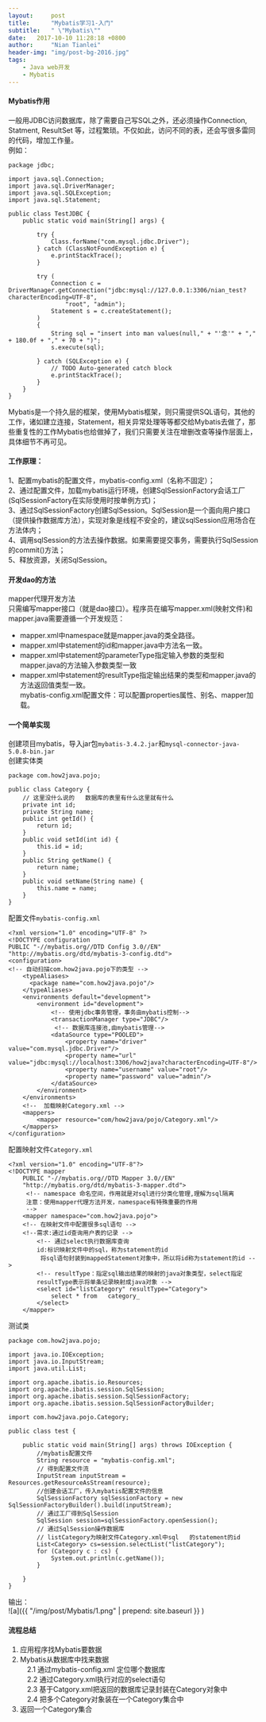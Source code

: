 ```yaml
---
layout:     post
title:      "Mybatis学习1-入门"
subtitle:   " \"Mybatis\""
date:   2017-10-10 11:28:18 +0800
author:     "Nian Tianlei"
header-img: "img/post-bg-2016.jpg"
tags:
    - Java web开发
    - Mybatis
---
```


#### Mybatis作用
一般用JDBC访问数据库，除了需要自己写SQL之外，还必须操作Connection, Statment, ResultSet 等，过程繁琐。不仅如此，访问不同的表，还会写很多雷同的代码，增加工作量。   
例如：  
```
package jdbc;
   
import java.sql.Connection;
import java.sql.DriverManager;
import java.sql.SQLException;
import java.sql.Statement;
   
public class TestJDBC {
    public static void main(String[] args) {
   
        try {
            Class.forName("com.mysql.jdbc.Driver");
        } catch (ClassNotFoundException e) {
            e.printStackTrace();
        }
   
        try (
            Connection c = DriverManager.getConnection("jdbc:mysql://127.0.0.1:3306/nian_test?characterEncoding=UTF-8",
                "root", "admin");
            Statement s = c.createStatement();              
        )
        {
            String sql = "insert into man values(null," + "'念'" + "," + 180.0f + "," + 70 + ")";
            s.execute(sql);
               
        } catch (SQLException e) {
            // TODO Auto-generated catch block
            e.printStackTrace();
        }
    }
}
```
Mybatis是一个持久层的框架，使用Mybatis框架，则只需提供SQL语句，其他的工作，诸如建立连接，Statement，相关异常处理等等都交给Mybatis去做了，那些重复性的工作Mybatis也给做掉了，我们只需要关注在增删改查等操作层面上，具体细节不再可见。  

#### 工作原理： 
1、配置mybatis的配置文件，mybatis-config.xml（名称不固定）；  
2、通过配置文件，加载mybatis运行环境，创建SqlSessionFactory会话工厂(SqlSessionFactory在实际使用时按单例方式)；  
3、通过SqlSessionFactory创建SqlSession。SqlSession是一个面向用户接口（提供操作数据库方法），实现对象是线程不安全的，建议sqlSession应用场合在方法体内；  
4、调用sqlSession的方法去操作数据。如果需要提交事务，需要执行SqlSession的commit()方法；  
5、释放资源，关闭SqlSession。  
#### 开发dao的方法
mapper代理开发方法  
只需编写mapper接口（就是dao接口）。程序员在编写mapper.xml(映射文件)和mapper.java需要遵循一个开发规范：

- mapper.xml中namespace就是mapper.java的类全路径。  
- mapper.xml中statement的id和mapper.java中方法名一致。  
- mapper.xml中statement的parameterType指定输入参数的类型和mapper.java的方法输入参数类型一致  
- mapper.xml中statement的resultType指定输出结果的类型和mapper.java的方法返回值类型一致。  
mybatis-config.xml配置文件：可以配置properties属性、别名、mapper加载。



#### 一个简单实现
创建项目mybatis，导入jar包`mybatis-3.4.2.jar`和`mysql-connector-java-5.0.8-bin.jar`  
创建实体类  
```
package com.how2java.pojo;
 
public class Category {
	// 这里没什么说的   数据库的表里有什么这里就有什么
    private int id;
    private String name;
    public int getId() {
        return id;
    }
    public void setId(int id) {
        this.id = id;
    }
    public String getName() {
        return name;
    }
    public void setName(String name) {
        this.name = name;
    }
}
```
配置文件`mybatis-config.xml`  
```
<?xml version="1.0" encoding="UTF-8" ?>
<!DOCTYPE configuration
PUBLIC "-//mybatis.org//DTD Config 3.0//EN"
"http://mybatis.org/dtd/mybatis-3-config.dtd">
<configuration>
<!-- 自动扫描com.how2java.pojo下的类型 -->
	<typeAliases>
	  <package name="com.how2java.pojo"/>
	</typeAliases>
    <environments default="development">
        <environment id="development">
        	<!-- 使用jdbc事务管理，事务由mybatis控制-->
            <transactionManager type="JDBC"/>
             <!-- 数据库连接池,由mybatis管理-->
            <dataSource type="POOLED">
                <property name="driver" value="com.mysql.jdbc.Driver"/>
                <property name="url" value="jdbc:mysql://localhost:3306/how2java?characterEncoding=UTF-8"/>
                <property name="username" value="root"/>
                <property name="password" value="admin"/>
            </dataSource>
        </environment>
    </environments>
    <!--  加载映射Category.xml -->
    <mappers>
        <mapper resource="com/how2java/pojo/Category.xml"/>
    </mappers>
</configuration>
```
配置映射文件`Category.xml`  
```
<?xml version="1.0" encoding="UTF-8"?>
<!DOCTYPE mapper
    PUBLIC "-//mybatis.org//DTD Mapper 3.0//EN"
    "http://mybatis.org/dtd/mybatis-3-mapper.dtd">
	 <!-- namespace 命名空间，作用就是对sql进行分类化管理,理解为sql隔离
	 注意：使用mapper代理方法开发，namespace有特殊重要的作用
	 -->
    <mapper namespace="com.how2java.pojo">
    <!-- 在映射文件中配置很多sql语句 -->
    <!--需求:通过id查询用户表的记录 -->
    	<!-- 通过select执行数据库查询
     	id:标识映射文件中的sql，称为statement的id
    	 将sql语句封装到mappedStatement对象中，所以将id称为statement的id -->
    	<!-- resultType：指定sql输出结果的映射的java对象类型，select指定
    	resultType表示将单条记录映射成java对象 -->
        <select id="listCategory" resultType="Category">
            select * from   category_      
        </select>
    </mapper>
```
测试类  
```
package com.how2java.pojo;

import java.io.IOException;
import java.io.InputStream;
import java.util.List;
 
import org.apache.ibatis.io.Resources;
import org.apache.ibatis.session.SqlSession;
import org.apache.ibatis.session.SqlSessionFactory;
import org.apache.ibatis.session.SqlSessionFactoryBuilder;
 
import com.how2java.pojo.Category;
 
public class test {
 
    public static void main(String[] args) throws IOException {
        //mybatis配置文件
    	String resource = "mybatis-config.xml";
    	// 得到配置文件流
        InputStream inputStream = Resources.getResourceAsStream(resource);
        //创建会话工厂，传入mybatis配置文件的信息
        SqlSessionFactory sqlSessionFactory = new SqlSessionFactoryBuilder().build(inputStream);
        // 通过工厂得到SqlSession
        SqlSession session=sqlSessionFactory.openSession();
        // 通过SqlSession操作数据库
        // listCategory为映射文件Category.xml中sql   的statement的id
        List<Category> cs=session.selectList("listCategory");
        for (Category c : cs) {
            System.out.println(c.getName());
        }
         
    }
}
```
输出：  
![a]({{ "/img/post/Mybatis/1.png" | prepend: site.baseurl }} )  

#### 流程总结
1. 应用程序找Mybatis要数据  
2. Mybatis从数据库中找来数据  
　2.1 通过mybatis-config.xml 定位哪个数据库  
　2.2 通过Category.xml执行对应的select语句  
　2.3 基于Catgory.xml把返回的数据库记录封装在Category对象中  
　2.4 把多个Category对象装在一个Category集合中  
3. 返回一个Category集合  